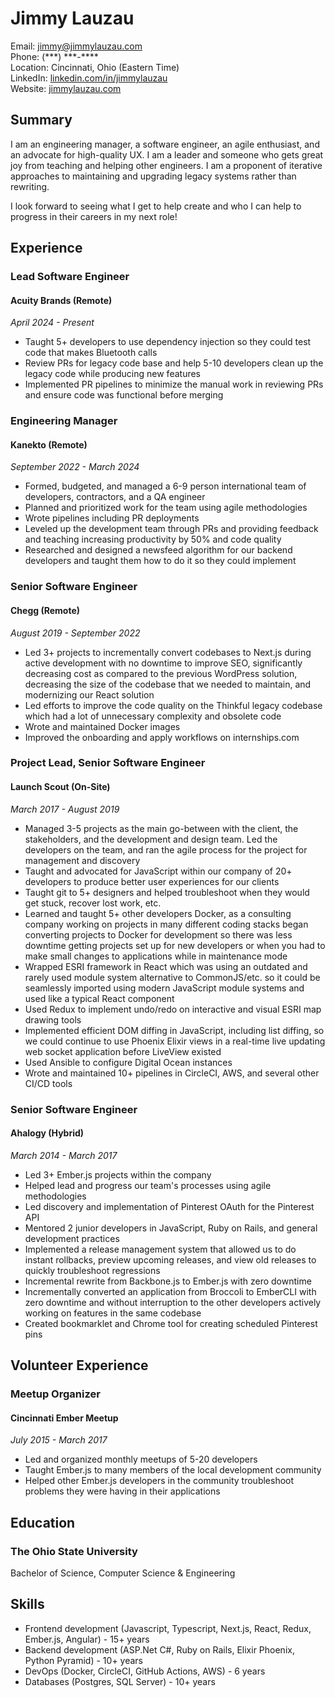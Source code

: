 Jimmy Lauzau
============

Email: jimmy@jimmylauzau.com  
Phone: (\*\*\*) \*\*\*-\*\*\*\*  
Location: Cincinnati, Ohio (Eastern Time)  
LinkedIn: [linkedin.com/in/jimmylauzau](https://www.linkedin.com/in/jimmylauzau/)  
Website: [jimmylauzau.com](http://www.jimmylauzau.com/)


Summary
-------

I am an engineering manager, a software engineer, an agile enthusiast, and an advocate for high-quality UX. I am a leader and someone who gets great joy from teaching and helping other engineers. I am a proponent of iterative approaches to maintaining and upgrading legacy systems rather than rewriting.

I look forward to seeing what I get to help create and who I can help to progress in their careers in my next role!


Experience
----------

### Lead Software Engineer
#### Acuity Brands (Remote)
_April 2024 - Present_

- Taught 5+ developers to use dependency injection so they could test code that makes Bluetooth calls
- Review PRs for legacy code base and help 5-10 developers clean up the legacy code while producing new features
- Implemented PR pipelines to minimize the manual work in reviewing PRs and ensure code was functional before merging

### Engineering Manager
#### Kanekto (Remote)
_September 2022 - March 2024_

- Formed, budgeted, and managed a 6-9 person international team of developers, contractors, and a QA engineer
- Planned and prioritized work for the team using agile methodologies
- Wrote pipelines including PR deployments
- Leveled up the development team through PRs and providing feedback and teaching increasing productivity by 50% and code quality
- Researched and designed a newsfeed algorithm for our backend developers and taught them how to do it so they could implement

### Senior Software Engineer
#### Chegg (Remote)
_August 2019 - September 2022_

- Led 3+ projects to incrementally convert codebases to Next.js during active development with no downtime to improve SEO, significantly decreasing cost as compared to the previous WordPress solution, decreasing the size of the codebase that we needed to maintain, and modernizing our React solution
- Led efforts to improve the code quality on the Thinkful legacy codebase which had a lot of unnecessary complexity and obsolete code
- Wrote and maintained Docker images
- Improved the onboarding and apply workflows on internships.com

### Project Lead, Senior Software Engineer
#### Launch Scout (On-Site)
_March 2017 - August 2019_

- Managed 3-5 projects as the main go-between with the client, the stakeholders, and the development and design team. Led the developers on the team, and ran the agile process for the project for management and discovery
- Taught and advocated for JavaScript within our company of 20+ developers to produce better user experiences for our clients
- Taught git to 5+ designers and helped troubleshoot when they would get stuck, recover lost work, etc.
- Learned and taught 5+ other developers Docker, as a consulting company working on projects in many different coding stacks began converting projects to Docker for development so there was less downtime getting projects set up for new developers or when you had to make small changes to applications while in maintenance mode
- Wrapped ESRI framework in React which was using an outdated and rarely used module system alternative to CommonJS/etc. so it could be seamlessly imported using modern JavaScript module systems and used like a typical React component
- Used Redux to implement undo/redo on interactive and visual ESRI map drawing tools
- Implemented efficient DOM diffing in JavaScript, including list diffing, so we could continue to use Phoenix Elixir views in a real-time live updating web socket application before LiveView existed
- Used Ansible to configure Digital Ocean instances
- Wrote and maintained 10+ pipelines in CircleCI, AWS, and several other CI/CD tools

### Senior Software Engineer
#### Ahalogy (Hybrid)
_March 2014 - March 2017_

- Led 3+ Ember.js projects within the company
- Helped lead and progress our team's processes using agile methodologies
- Led discovery and implementation of Pinterest OAuth for the Pinterest API
- Mentored 2 junior developers in JavaScript, Ruby on Rails, and general development practices
- Implemented a release management system that allowed us to do instant rollbacks, preview upcoming releases, and view old releases to quickly troubleshoot regressions
- Incremental rewrite from Backbone.js to Ember.js with zero downtime
- Incrementally converted an application from Broccoli to EmberCLI with zero downtime and without interruption to the other developers actively working on features in the same codebase
- Created bookmarklet and Chrome tool for creating scheduled Pinterest pins


Volunteer Experience
--------------------

### Meetup Organizer
#### Cincinnati Ember Meetup
_July 2015 - March 2017_

- Led and organized monthly meetups of 5-20 developers
- Taught Ember.js to many members of the local development community
- Helped other Ember.js developers in the community troubleshoot problems they were having in their applications


Education
---------

### The Ohio State University
Bachelor of Science, Computer Science & Engineering


Skills
------

- Frontend development (Javascript, Typescript, Next.js, React, Redux, Ember.js, Angular) - 15+ years
- Backend development (ASP.Net C#, Ruby on Rails, Elixir Phoenix, Python Pyramid) - 10+ years
- DevOps (Docker, CircleCI, GitHub Actions, AWS) - 6 years
- Databases (Postgres, SQL Server) - 10+ years
